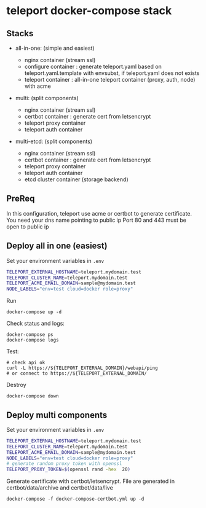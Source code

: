 # teleport docker-compose stack

## Stacks

- all-in-one: (simple and easiest)
  - nginx container (stream ssl)
  - configure container : generate teleport.yaml based on teleport.yaml.template with envsubst, if teleport.yaml does not exists
  - teleport container : all-in-one teleport container (proxy, auth, node) with acme

- multi: (split components)
  - nginx container (stream ssl)
  - certbot container : generate cert from letsencrypt
  - teleport proxy container
  - teleport auth container

- multi-etcd: (split components)
  - nginx container (stream ssl)
  - certbot container : generate cert from letsencrypt
  - teleport proxy container
  - teleport auth container
  - etcd cluster container (storage backend)

## PreReq
In this configuration, teleport use acme or certbot to generate certificate.
You need your dns name pointing to public ip
Port 80 and 443 must be open to public ip

## Deploy all in one (easiest)

Set your environment variables in `.env`
```bash
TELEPORT_EXTERNAL_HOSTNAME=teleport.mydomain.test
TELEPORT_CLUSTER_NAME=teleport.mydomain.test
TELEPORT_ACME_EMAIL_DOMAIN=sample@mydomain.test
NODE_LABELS="env=test cloud=docker role=proxy"
```

Run

```
docker-compose up -d
```

Check status and logs:

```
docker-compose ps
docker-compose logs
```

Test:
```
# check api ok
curl -L https://${TELEPORT_EXTERNAL_DOMAIN}/webapi/ping
# or connect to https://${TELEPORT_EXTERNAL_DOMAIN/
```
Destroy
```
docker-compose down
```

## Deploy multi components

Set your environment variables in `.env`
```bash
TELEPORT_EXTERNAL_HOSTNAME=teleport.mydomain.test
TELEPORT_CLUSTER_NAME=teleport.mydomain.test
TELEPORT_ACME_EMAIL_DOMAIN=sample@mydomain.test
NODE_LABELS="env=test cloud=docker role=proxy"
# generate random proxy token with openssl
TELEPORT_PROXY_TOKEN=$(openssl rand -hex  20)
```

Generate certificate with certbot/letsencrypt.
File are generated in certbot/data/archive and certbot/data/live

```
docker-compose -f docker-compose-certbot.yml up -d
```
